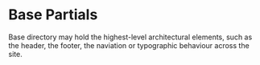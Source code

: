 # Base Partials

Base directory may hold the highest-level architectural elements, such as the header, the footer, the naviation or typographic behaviour across the site.